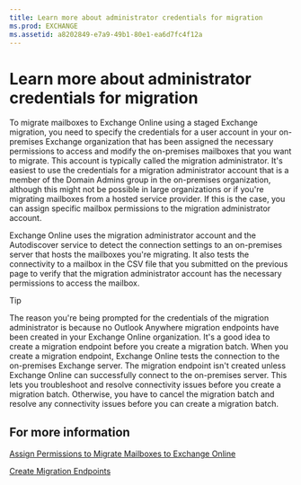 ```yaml
---
title: Learn more about administrator credentials for migration
ms.prod: EXCHANGE
ms.assetid: a8202849-e7a9-49b1-80e1-ea6d7fc4f12a
---
```



# Learn more about administrator credentials for migration

To migrate mailboxes to Exchange Online using a staged Exchange migration, you need to specify the credentials for a user account in your on-premises Exchange organization that has been assigned the necessary permissions to access and modify the on-premises mailboxes that you want to migrate. This account is typically called the migration administrator. It's easiest to use the credentials for a migration administrator account that is a member of the Domain Admins group in the on-premises organization, although this might not be possible in large organizations or if you're migrating mailboxes from a hosted service provider. If this is the case, you can assign specific mailbox permissions to the migration administrator account.
  
    
    

Exchange Online uses the migration administrator account and the Autodiscover service to detect the connection settings to an on-premises server that hosts the mailboxes you're migrating. It also tests the connectivity to a mailbox in the CSV file that you submitted on the previous page to verify that the migration administrator account has the necessary permissions to access the mailbox.
> [!TIP]
> The reason you're being prompted for the credentials of the migration administrator is because no Outlook Anywhere migration endpoints have been created in your Exchange Online organization. It's a good idea to create a migration endpoint before you create a migration batch. When you create a migration endpoint, Exchange Online tests the connection to the on-premises Exchange server. The migration endpoint isn't created unless Exchange Online can successfully connect to the on-premises server. This lets you troubleshoot and resolve connectivity issues before you create a migration batch. Otherwise, you have to cancel the migration batch and resolve any connectivity issues before you can create a migration batch. 
  
    
    


## For more information

 [Assign Permissions to Migrate Mailboxes to Exchange Online](http://technet.microsoft.com/library/3dcf0e78-e894-4e34-9955-1509d14707a0.aspx)
  
    
    
 [Create Migration Endpoints](http://technet.microsoft.com/library/11351cb5-b529-4b4d-a5de-45a494565a16.aspx)
  
    
    

